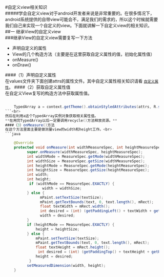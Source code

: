 #自定义view相关知识<br>
#####学会自定义view对于android开发者来说是非常重要的。在很多情况下，android系统提供的自带view可能会不，满足我们的需求的，所以这个时候就需要我们自己来实现一个自定义的view。下面就讲解一下自定义view的相关知识。<br>
##一 继承View的自定义view<br>
###继承View的自定义view需要复写一下方法<br>
* 声明自定义的属性
* View的几个构造方法（主要是在这里获取自定义属性的值，初始化属性值）
* onMeasure()
* onDraw()

####（1）声明自定义属性<br>
在values文件夹下面创建attrs的属性文件。其中自定义属性相关知识请看 [ `自定义属性`](http://baidu.com)。
####（2）获取自定义属性值<br>
在自定义View复写的构造方法中获取属性值。<br>
```java

	TypedArray a = context.getTheme().obtainStyledAttributes(attrs, R.styleable.CustomTextView, defStyleAttr, 0); 
```<br>
然后在利用a这个TypedArray实例对象获取相关属性值。
**在用完TypedArray以后一定要调用recycle()方法释放资源。**
####（3）onMeasure()方法
在这个方法里面主要是做测量view的width和height工作。<br>
```java

    @Override
	protected void onMeasure(int widthMeasureSpec, int heightMeasureSpec) {
          super.onMeasure(widthMeasureSpec, heightMeasureSpec);
          int widthMode = MeasureSpec.getMode(widthMeasureSpec);
          int widthSize = MeasureSpec.getSize(widthMeasureSpec);
          int heightMode = MeasureSpec.getMode(heightMeasureSpec);
          int heightSize = MeasureSpec.getSize(heightMeasureSpec);
          int width;
          int height;
           if (widthMode == MeasureSpec.EXACTLY) {
                 width = widthSize;
          } else {
                mPaint.setTextSize(textSize);
                mPaint.getTextBounds(text, 0, text.length(), mRect);
                float textWidth = mRect.width();
                int desired = (int) (getPaddingLeft() + textWidth + getPaddingRight());
                width = desired;
          }
          if (heightMode == MeasureSpec.EXACTLY) {
              height = heightSize;
          } else {
              mPaint.setTextSize(textSize);
              mPaint.getTextBounds(text, 0, text.length(), mRect);
              float textHeight = mRect.height();
               int desired = (int) (getPaddingTop() + textHeight + getPaddingBottom());
              height = desired;
           }
          setMeasuredDimension(width, height);
    }

```   